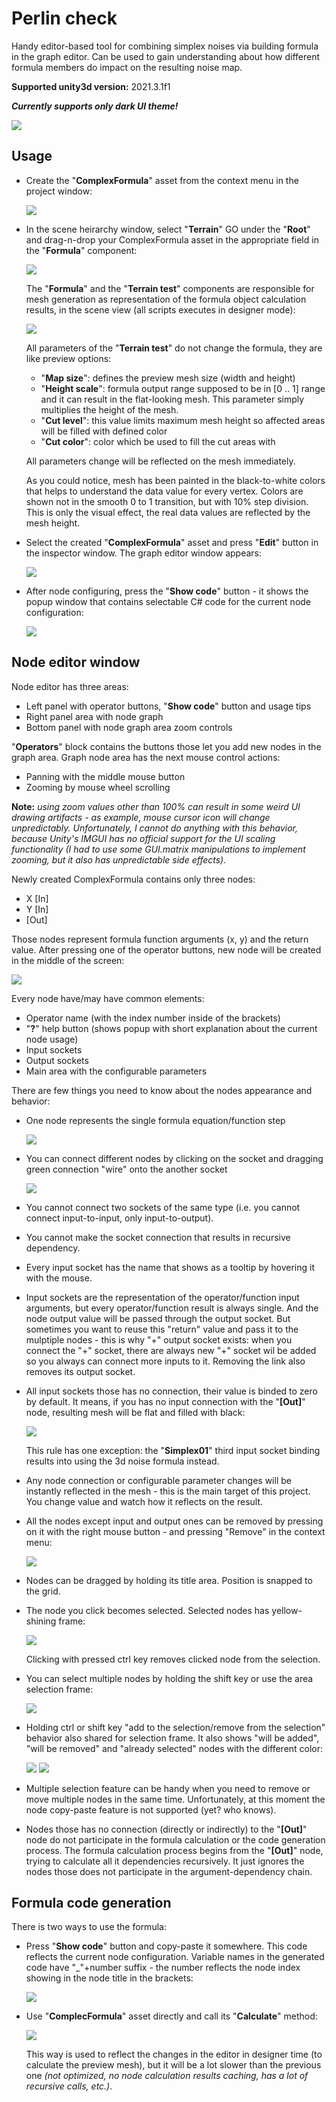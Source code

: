 # Perlin check

Handy editor-based tool for combining simplex noises via building formula in the graph editor.
Can be used to gain understanding about how different formula members do impact on the resulting noise map.

**Supported unity3d version:** 2021.3.1f1

***Currently supports only dark UI theme!***

  ![](Docs/img0.gif?raw=true"")

## Usage
- Create the "**ComplexFormula**" asset from the context menu in the project window:

  ![](Docs/img3.png?raw=true"")

- In the scene heirarchy window, select "**Terrain**" GO under the "**Root**" and drag-n-drop your ComplexFormula asset in the appropriate field in the "**Formula**" component:

  ![](Docs/img4.png?raw=true"")

    The "**Formula**" and the "**Terrain test**" components are responsible for mesh generation as representation of the formula object calculation results, in the scene view (all scripts executes in designer mode):

  ![](Docs/img5.png?raw=true"")

  All parameters of the "**Terrain test**" do not change the formula, they are like preview options:
  * "**Map size**": defines the preview mesh size (width and height)
  * "**Height scale**": formula output range supposed to be in [0 .. 1] range and it can result in the flat-looking mesh. This parameter simply multiplies the height of the mesh.
  * "**Cut level**": this value limits maximum mesh height so affected areas will be filled with defined color
  * "**Cut color**": color which be used to fill the cut areas with

  All parameters change will be reflected on the mesh immediately.

  As you could notice, mesh has been painted in the black-to-white colors that helps to understand the data value for every vertex. Colors are shown not in the smooth 0 to 1 transition, but
    with 10% step division. This is only the visual effect, the real data values are reflected by the mesh height.

- Select the created "**ComplexFormula**" asset and press "**Edit**" button in the inspector window. The graph editor window appears:

  ![](Docs/img6.png?raw=true"")

- After node configuring, press the "**Show code**" button - it shows the popup window that contains selectable C# code for the current node configuration:

  ![](Docs/img11.png?raw=true"")

## Node editor window
  Node editor has three areas:
  - Left panel with operator buttons, "**Show code**" button and usage tips
  - Right panel area with node graph
  - Bottom panel with node graph area zoom controls

  "**Operators**" block contains the buttons those let you add new nodes in the graph area.
  Graph node area has the next mouse control actions:
  - Panning with the middle mouse button
  - Zooming by mouse wheel scrolling

**Note:** *using zoom values other than 100% can result in some weird UI drawing artifacts - as example, mouse cursor icon will change unpredictably. Unfortunately, I cannot do anything with this 
  behavior, because Unity's IMGUI has no official support for the UI scaling functionality (I had to use some GUI.matrix manipulations to implement zooming, but it also has unpredictable side effects).*

  Newly created ComplexFormula contains only three nodes:
  * X [In]
  * Y [In]
  * [Out]

  Those nodes represent formula function arguments (x, y) and the return value.
  After pressing one of the operator buttons, new node will be created in the middle of the screen:

  ![](Docs/img7.png?raw=true"")

  Every node have/may have common elements:
  - Operator name (with the index number inside of the brackets)
  - "**?**" help button (shows popup with short explanation about the current node usage)
  - Input sockets
  - Output sockets
  - Main area with the configurable parameters

  There are few things you need to know about the nodes appearance and behavior:
  - One node represents the single formula equation/function step

    ![](Docs/img8.png?raw=true"")

  - You can connect different nodes by clicking on the socket and dragging green connection "wire" onto the another socket

    ![](Docs/img9.png?raw=true"")

  - You cannot connect two sockets of the same type (i.e. you cannot connect input-to-input, only input-to-output).
  - You cannot make the socket connection that results in recursive dependency.
  - Every input socket has the name that shows as a tooltip by hovering it with the mouse.
  - Input sockets are the representation of the operator/function input arguments, but every operator/function result is always single. And the node output value will be 
    passed through the output socket. But sometimes you want to reuse this "return" value and pass it to the mulptiple nodes - this is why "+" output socket 
    exists: when you connect the "+" socket, there are always new "+" socket wil be added so you always can connect more inputs to it. Removing the link also removes its output socket.
  - All input sockets those has no connection, their value is binded to zero by default. It means, if you has no input connection with the "**[Out]**" node, 
    resulting mesh will be flat and filled with black:

    ![](Docs/img10.png?raw=true"")

    This rule has one exception: the "**Simplex01**" third input socket binding results into using the 3d noise formula instead.
  - Any node connection or configurable parameter changes will be instantly reflected in the mesh - this is the main target of this project. You 
      change value and watch how it reflects on the result.
  - All the nodes except input and output ones can be removed by pressing on it with the right mouse button - and pressing "Remove" in the context menu:

    ![](Docs/img12.png?raw=true"")

  - Nodes can be dragged by holding its title area. Position is snapped to the grid.
  - The node you click becomes selected. Selected nodes has yellow-shining frame:

    ![](Docs/img13.png?raw=true"")

      Clicking with pressed ctrl key removes clicked node from the selection.
  - You can select multiple nodes by holding the shift key or use the area selection frame:

    ![](Docs/img14.png?raw=true"")

  - Holding ctrl or shift key "add to the selection/remove from the selection" behavior also shared for selection frame. It also shows 
      "will be added", "will be removed" and "already selected" nodes with the different color:

      ![](Docs/img15.png?raw=true"")
      ![](Docs/img16.png?raw=true"")

  - Multiple selection feature can be handy when you need to remove or move multiple nodes in the same time. Unfortunately, at this moment the node copy-paste feature is not supported (yet? who knows).
  - Nodes those has no connection (directly or indirectly) to the "**[Out]**" node do not participate in the formula calculation or the code generation process. The 
      formula calculation process begins from the "**[Out]**" node, trying to calculate all it dependencies recursively. It just ignores the nodes those does not participate in the argument-dependency chain.

## Formula code generation
  There is two ways to use the formula:
  - Press "**Show code**" button and copy-paste it somewhere. This code reflects the current node configuration. Variable names in the generated code have "_"+number suffix - the number reflects the
      node index showing in the node title in the brackets:

      ![](Docs/img17.png?raw=true"")

  - Use "**ComplecFormula**" asset directly and call its "**Calculate**" method:

    ![](Docs/img18.png?raw=true"")

    This way is used to reflect the changes in the editor in designer time (to calculate the preview mesh), but it will be a lot slower than the previous one *(not optimized, no node calculation results caching, has a lot of recursive calls, etc.)*.


